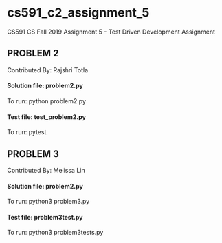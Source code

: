 # cs591_c2_assignment_5
CS591 CS Fall 2019 Assignment 5 - Test Driven Development Assignment

## PROBLEM 2
Contributed By: Rajshri Totla


#### Solution file: problem2.py

To run: python problem2.py


#### Test file: test_problem2.py

To run: pytest

## PROBLEM 3
Contributed By: Melissa Lin


#### Solution file: problem2.py

To run: python3 problem3.py


#### Test file: problem3test.py

To run: python3 problem3tests.py 
